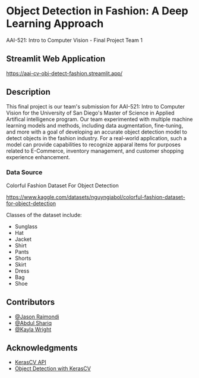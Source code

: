 # Object Detection in Fashion: A Deep Learning Approach
AAI-521: Intro to Computer Vision - Final Project
Team 1

## Streamlit Web Application

https://aai-cv-obj-detect-fashion.streamlit.app/

## Description

This final project is our team's submission for AAI-521: Intro to Computer Vision for the University of San Diego's Master of Science in Applied Artifical intelligence program.  Our team experimented with multiple machine learning models and methods, including data augmentation, fine-tuning, and more with a goal of developing an accurate object detection model to detect objects in the fashion industry.  For a real-world application, such a model can provide capabilities to recognize apparal items for purposes related to E-Commerce, inventory management, and customer shopping experience enhancement.

### Data Source

Colorful Fashion Dataset For Object Detection

https://www.kaggle.com/datasets/nguyngiabol/colorful-fashion-dataset-for-object-detection

Classes of the dataset include:
* Sunglass
* Hat
* Jacket
* Shirt
* Pants
* Shorts
* Skirt
* Dress
* Bag
* Shoe

## Contributors

* [@Jason Raimondi](https://github.com/jeraimondi)
* [@Abdul Shariq](https://github.com/ShariqtheOne)
* [@Kayla Wright](https://github.com/kaylawright26)

## Acknowledgments
* [KerasCV API](https://keras.io/api/keras_cv/)
* [Object Detection with KerasCV](https://keras.io/guides/keras_cv/object_detection_keras_cv/)
